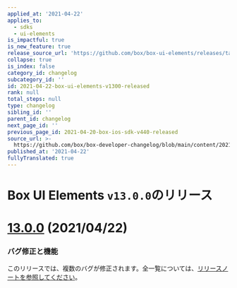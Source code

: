 ```yaml
---
applied_at: '2021-04-22'
applies_to:
  - sdks
  - ui-elements
is_impactful: true
is_new_feature: true
release_source_url: 'https://github.com/box/box-ui-elements/releases/tag/v13.0.0'
collapse: true
is_index: false
category_id: changelog
subcategory_id: ''
id: 2021-04-22-box-ui-elements-v1300-released
rank: null
total_steps: null
type: changelog
sibling_id: ''
parent_id: changelog
next_page_id: ''
previous_page_id: 2021-04-20-box-ios-sdk-v440-released
source_url: >-
  https://github.com/box/box-developer-changelog/blob/main/content/2021/04-22-box-ui-elements-v1300-released.md
published_at: '2021-04-22'
fullyTranslated: true
---
```

# Box UI Elements `v13.0.0`のリリース

# [13.0.0][1] (2021/04/22)

### バグ修正と機能

このリリースでは、複数のバグが修正されます。全一覧については、[リリースノートを参照してください][1]。

[1]: https://github.com/box/box-ui-elements/releases/tag/v13.0.0
